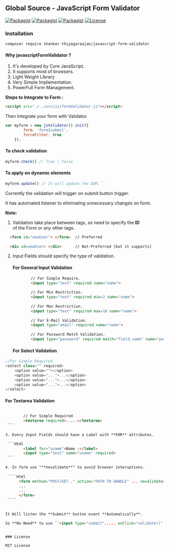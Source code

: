 ## Global Source - JavaScript Form Validator


[![Packagist](https://img.shields.io/badge/JavaScript-Core-blue.svg)](https://github.com/global-source/javascript_form_validator) [![Packagist](https://img.shields.io/badge/JavaScript-ES6-green.svg)](https://github.com/global-source/javascript_form_validator) [![Packagist](https://img.shields.io/badge/Build-Alpha-lightgrey.svg)](https://github.com/global-source/javascript_form_validator) [![License](https://img.shields.io/badge/Version-v.0.9-blue.svg)](https://github.com/shankarThiyagaraajan/PHP_Migration/blob/master/LICENSE)


### Installation 

    composer require shankar-thiyagaraajan/javascript-form-validator

#### Why javascriptFormValidator ?

1. It's developed by Core JavaScript. 
2. It supports most of browsers.
3. Light Weight Library
4. Very Simple Implementation.
5. PowerFull Form Management. 

**Steps to Integrate to Form :**

```html
<script src="./../src/js/formValidator.js"></script>
```

Then Integrate your form with Validator.

             
```javascript
var myform = new jsValidator().init({
        form: 'form2submit',
        forceFilter: true
    });
```
#### To check validation

```javascript
myform.check() // True | False
```

#### To apply on dynamic elements

```javascript
myform.update() // It will update the DOM.```
```
          
          
Currently the validation will trigger on submit button trigger.

It has automated listener to eliminating unnecessary changes on form.

**Note:**

1. Validation take place between tags, so need to specify the **ID**  
   of the Form or any other tags.
   
```html
  <form id="newUser"> </form>  // Preferred
           
  <div id=newUser> </div>      // Not-Preferred [but it supports]
```
           
2. Input Fields should specify the type of validation.
 
    #### For General Input Validation
   ```html
           // For Simple Require.
           <input type="text" required name="name">
           
           // For Min Restriction.
           <input type="text" required min=2 name="name">
           
           // For Max Restriction.
           <input type="text" required max=16 name="name">
           
           // For E-Mail Validation.
           <input type="email" required name="name">           
           
           // For Password Match Validation.
           <input type="password" required match="field_name" name="password">
     ```
          
   #### For Select Validation

```Javascript
//For Simple Required
<select class="" required>
    <option value=""></option>    
    <option value="...">...</option>
    <option value="...">...</option>
    <option value="...">...</option>
</select>
```

   #### For Textarea Validation
   ```Html
           
           // For Simple Required
           <textarea required>.....</textarea>
    ``` 
           
3. Every Input Fields should have a Label with **FOR** attributes.

    ```Html
           <label for="uname">Name :</label>
           <input type="text" name="uname" required>
    ```
           
4. In form use "**novalidate**" to avoid browser interuptions.
    
    ````Html
         <form method="POST/GET.." action="PATH TO HANDLE" ... novalidate> 
         ...
         ...
         </form>
    ````
         
           
It Will listen the **Submit** button event **Automatically**.

So **No Need** to use ``<input type="submit"..... onClick="validate()" .....>``


### License

MIT License

           
   
